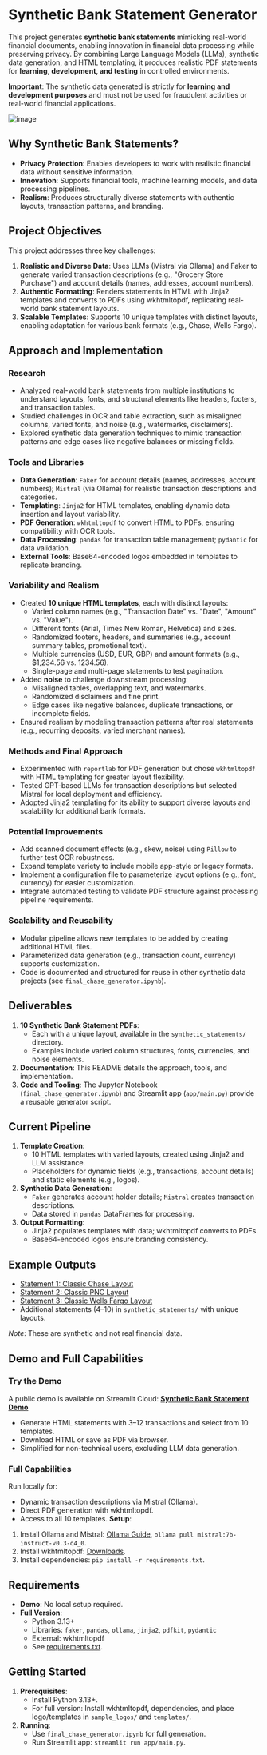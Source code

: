 # Synthetic Bank Statement Generator

This project generates **synthetic bank statements** mimicking real-world financial documents, enabling innovation in financial data processing while preserving privacy. By combining Large Language Models (LLMs), synthetic data generation, and HTML templating, it produces realistic PDF statements for **learning, development, and testing** in controlled environments.

**Important**: The synthetic data generated is strictly for **learning and development purposes** and must not be used for fraudulent activities or real-world financial applications.

![image](https://github.com/user-attachments/assets/21b75450-4d19-4c1e-a3a2-503a25b47d42)


## Why Synthetic Bank Statements?
- **Privacy Protection**: Enables developers to work with realistic financial data without sensitive information.
- **Innovation**: Supports financial tools, machine learning models, and data processing pipelines.
- **Realism**: Produces structurally diverse statements with authentic layouts, transaction patterns, and branding.

## Project Objectives
This project addresses three key challenges:
1. **Realistic and Diverse Data**: Uses LLMs (Mistral via Ollama) and Faker to generate varied transaction descriptions (e.g., "Grocery Store Purchase") and account details (names, addresses, account numbers).
2. **Authentic Formatting**: Renders statements in HTML with Jinja2 templates and converts to PDFs using wkhtmltopdf, replicating real-world bank statement layouts.
3. **Scalable Templates**: Supports 10 unique templates with distinct layouts, enabling adaptation for various bank formats (e.g., Chase, Wells Fargo).

## Approach and Implementation
### Research
- Analyzed real-world bank statements from multiple institutions to understand layouts, fonts, and structural elements like headers, footers, and transaction tables.
- Studied challenges in OCR and table extraction, such as misaligned columns, varied fonts, and noise (e.g., watermarks, disclaimers).
- Explored synthetic data generation techniques to mimic transaction patterns and edge cases like negative balances or missing fields.

### Tools and Libraries
- **Data Generation**: `Faker` for account details (names, addresses, account numbers); `Mistral` (via Ollama) for realistic transaction descriptions and categories.
- **Templating**: `Jinja2` for HTML templates, enabling dynamic data insertion and layout variability.
- **PDF Generation**: `wkhtmltopdf` to convert HTML to PDFs, ensuring compatibility with OCR tools.
- **Data Processing**: `pandas` for transaction table management; `pydantic` for data validation.
- **External Tools**: Base64-encoded logos embedded in templates to replicate branding.

### Variability and Realism
- Created **10 unique HTML templates**, each with distinct layouts:
  - Varied column names (e.g., "Transaction Date" vs. "Date", "Amount" vs. "Value").
  - Different fonts (Arial, Times New Roman, Helvetica) and sizes.
  - Randomized footers, headers, and summaries (e.g., account summary tables, promotional text).
  - Multiple currencies (USD, EUR, GBP) and amount formats (e.g., $1,234.56 vs. 1234.56).
  - Single-page and multi-page statements to test pagination.
- Added **noise** to challenge downstream processing:
  - Misaligned tables, overlapping text, and watermarks.
  - Randomized disclaimers and fine print.
  - Edge cases like negative balances, duplicate transactions, or incomplete fields.
- Ensured realism by modeling transaction patterns after real statements (e.g., recurring deposits, varied merchant names).

### Methods and Final Approach
- Experimented with `reportlab` for PDF generation but chose `wkhtmltopdf` with HTML templating for greater layout flexibility.
- Tested GPT-based LLMs for transaction descriptions but selected Mistral for local deployment and efficiency.
- Adopted Jinja2 templating for its ability to support diverse layouts and scalability for additional bank formats.

### Potential Improvements
- Add scanned document effects (e.g., skew, noise) using `Pillow` to further test OCR robustness.
- Expand template variety to include mobile app-style or legacy formats.
- Implement a configuration file to parameterize layout options (e.g., font, currency) for easier customization.
- Integrate automated testing to validate PDF structure against processing pipeline requirements.

### Scalability and Reusability
- Modular pipeline allows new templates to be added by creating additional HTML files.
- Parameterized data generation (e.g., transaction count, currency) supports customization.
- Code is documented and structured for reuse in other synthetic data projects (see `final_chase_generator.ipynb`).

## Deliverables
1. **10 Synthetic Bank Statement PDFs**:
   - Each with a unique layout, available in the `synthetic_statements/` directory.
   - Examples include varied column structures, fonts, currencies, and noise elements.
2. **Documentation**: This README details the approach, tools, and implementation.
3. **Code and Tooling**: The Jupyter Notebook (`final_chase_generator.ipynb`) and Streamlit app (`app/main.py`) provide a reusable generator script.

## Current Pipeline
1. **Template Creation**:
   - 10 HTML templates with varied layouts, created using Jinja2 and LLM assistance.
   - Placeholders for dynamic fields (e.g., transactions, account details) and static elements (e.g., logos).
2. **Synthetic Data Generation**:
   - `Faker` generates account holder details; `Mistral` creates transaction descriptions.
   - Data stored in `pandas` DataFrames for processing.
3. **Output Formatting**:
   - Jinja2 populates templates with data; wkhtmltopdf converts to PDFs.
   - Base64-encoded logos ensure branding consistency.

## Example Outputs
- [Statement 1: Classic Chase Layout](https://github.com/ch4444rlie/SyntheticBank/blob/master/synthetic_statements/bank_statement_BROWN-JONES_chase_chase_mail_style.pdf)
- [Statement 2: Classic PNC Layout](https://github.com/ch4444rlie/SyntheticBank/blob/master/synthetic_statements/bank_statement_BROWN-JONES_pnc_pnc_main.pdf)
- [Statement 3: Classic Wells Fargo Layout](https://github.com/ch4444rlie/SyntheticBank/blob/master/synthetic_statements/bank_statement_BROWN-JONES_wellsfargo_wells_fargo_classic.pdf)
- Additional statements (4–10) in `synthetic_statements/` with unique layouts.

*Note*: These are synthetic and not real financial data.

## Demo and Full Capabilities
### Try the Demo
A public demo is available on Streamlit Cloud: [**Synthetic Bank Statement Demo**](https://syntheticbank-xutpjbpmddrzxd8tg2hgsw.streamlit.app/)
- Generate HTML statements with 3–12 transactions and select from 10 templates.
- Download HTML or save as PDF via browser.
- Simplified for non-technical users, excluding LLM data generation.

### Full Capabilities
Run locally for:
- Dynamic transaction descriptions via Mistral (Ollama).
- Direct PDF generation with wkhtmltopdf.
- Access to all 10 templates.
**Setup**:
1. Install Ollama and Mistral: [Ollama Guide](https://ollama.ai/download), `ollama pull mistral:7b-instruct-v0.3-q4_0`.
2. Install wkhtmltopdf: [Downloads](https://wkhtmltopdf.org/downloads.html).
3. Install dependencies: `pip install -r requirements.txt`.

## Requirements
- **Demo**: No local setup required.
- **Full Version**:
  - Python 3.13+
  - Libraries: `faker`, `pandas`, `ollama`, `jinja2`, `pdfkit`, `pydantic`
  - External: wkhtmltopdf
  - See [requirements.txt](https://github.com/ch4444rlie/SyntheticBank/blob/master/requirements.txt).

## Getting Started
1. **Prerequisites**:
   - Install Python 3.13+.
   - For full version: Install wkhtmltopdf, dependencies, and place logo/templates in `sample_logos/` and `templates/`.
2. **Running**:
   - Use `final_chase_generator.ipynb` for full generation.
   - Run Streamlit app: `streamlit run app/main.py`.
